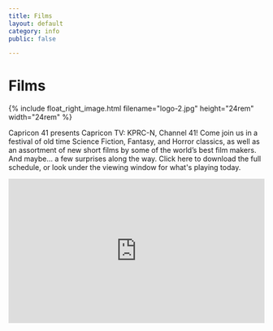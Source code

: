 ```yaml
---
title: Films
layout: default
category: info
public: false

---
```

# Films

{% include float_right_image.html filename="logo-2.jpg" height="24rem" width="24rem" %}

Capricon 41 presents Capricon TV: KPRC-N, Channel 41! Come join us in a festival of old time Science Fiction, Fantasy, and Horror classics, as well as an assortment of new short films by some of the world’s best film makers. And maybe… a few surprises along the way. Click here to download the full schedule, or look under the viewing window for what's playing today.

<div style="padding:56.25% 0 0 0;position:relative;"><iframe src="https://vimeo.com/event/654823/embed" frameborder="0" allow="autoplay; fullscreen; picture-in-picture" allowfullscreen style="position:absolute;top:0;left:0;width:100%;height:100%;"></iframe></div>